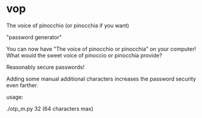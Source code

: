 # vop

The voice of pinocchio (or pinocchia if you want)

"password generator"

You can now have "The voice of pinocchio or pinocchia" on your computer!
What would the sweet voice of pinoccio or pinocchia provide?

Reasonably secure passwords!

Adding some manual additional characters increases the password security even farther.

usage:

./otp_m.py 32 (64 characters max) 
